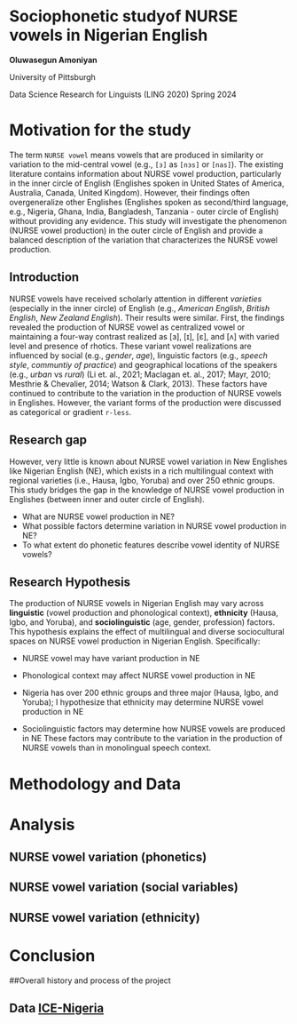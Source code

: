 

# Sociophonetic studyof NURSE vowels in Nigerian English

**Oluwasegun Amoniyan**

University of Pittsburgh

Data Science Research for Linguists (LING 2020) Spring 2024



# Motivation for the study

The term `NURSE vowel` means vowels that are produced in similarity or variation to the mid-central vowel (e.g., `[ɜ]` as `[nɜs]` or `[nas]`). The existing literature contains information about NURSE vowel production, particularly in the inner circle of English (Englishes spoken in United States of America, Australia, Canada, United Kingdom). However, their findings often overgeneralize other Englishes (Englishes spoken as second/third language, e.g., Nigeria, Ghana, India, Bangladesh, Tanzania - outer circle of English) without providing any evidence. This study will investigate the phenomenon (NURSE vowel production) in the outer circle of English and provide a balanced description of the variation that characterizes the NURSE vowel production.

## Introduction

NURSE vowels have received scholarly attention in different *varieties* (especially in the inner circle) of English (e.g., *American English*, *British English*, *New Zealand English*). Their results were similar. First, the findings revealed the production of NURSE vowel as centralized vowel or maintaining a four-way contrast realized as [ɜ], [ɪ], [ɛ], and [ʌ] with varied level and presence of rhotics. These variant vowel realizations are influenced by social (e.g., _gender_, _age_), linguistic factors (e.g., _speech style_, _communtiy of practice_) and geographical locations of the speakers (e.g., _urban_ vs _rural_) (Li et. al., 2021; Maclagan et. al., 2017; Mayr, 2010; Mesthrie & Chevalier, 2014; Watson & Clark, 2013). These factors have continued to contribute to the variation in the production of NURSE vowels in Englishes. However, the variant forms of the production were discussed as categorical or gradient `r-less`.

## Research gap

However, very little is known about NURSE vowel variation in New Englishes like Nigerian English (NE), which exists in a rich multilingual context with regional varieties (i.e., Hausa, Igbo, Yoruba) and over 250 ethnic groups. This study bridges the  gap in the knowledge of NURSE vowel production in Englishes (between inner and outer circle of English).

- What are NURSE vowel production in NE?
- What possible factors determine variation in NURSE vowel production in NE?
- To what extent do phonetic features describe vowel identity of NURSE vowels?

## Research Hypothesis

The production of NURSE vowels in Nigerian English may vary across **linguistic** (vowel production and phonological context), **ethnicity** (Hausa, Igbo, and Yoruba), and **sociolinguistic** (age, gender, profession) factors. This hypothesis explains the effect of multilingual and diverse sociocultural spaces on NURSE vowel production in Nigerian English. Specifically:

-	NURSE vowel may have variant production in NE

-	Phonological context may affect NURSE vowel production in NE

-	Nigeria has over 200 ethnic groups and three major (Hausa, Igbo, and Yoruba); I hypothesize that ethnicity may determine NURSE vowel production in NE

-	Sociolinguistic factors may determine how NURSE vowels are produced in NE
These factors may contribute to the variation in the production of NURSE vowels than in monolingual speech context.

# Methodology and Data


# Analysis

## NURSE vowel variation (phonetics)

## NURSE vowel variation (social variables)

## NURSE vowel variation (ethnicity)

# Conclusion

##Overall history and process of the project



## Data [ICE-Nigeria]( http://ice-corpora.net/ice/index.html)
